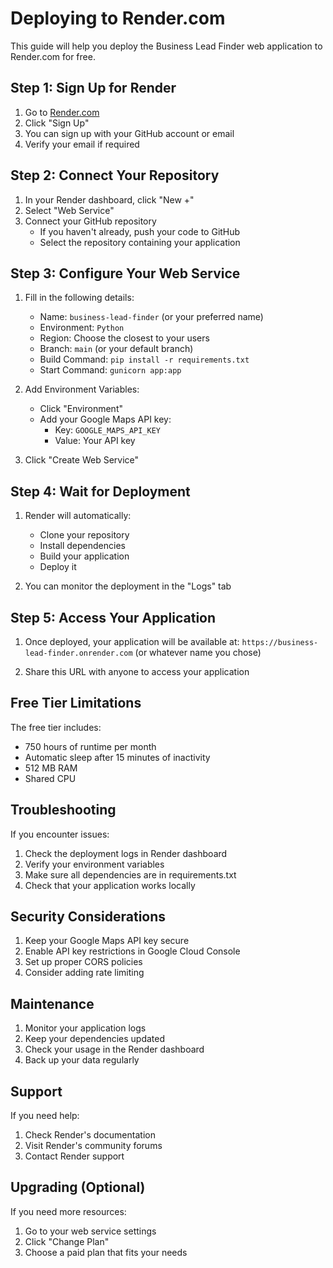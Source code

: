 # Deploying to Render.com

This guide will help you deploy the Business Lead Finder web application to Render.com for free.

## Step 1: Sign Up for Render

1. Go to [Render.com](https://render.com/)
2. Click "Sign Up"
3. You can sign up with your GitHub account or email
4. Verify your email if required

## Step 2: Connect Your Repository

1. In your Render dashboard, click "New +"
2. Select "Web Service"
3. Connect your GitHub repository
   - If you haven't already, push your code to GitHub
   - Select the repository containing your application

## Step 3: Configure Your Web Service

1. Fill in the following details:
   - Name: `business-lead-finder` (or your preferred name)
   - Environment: `Python`
   - Region: Choose the closest to your users
   - Branch: `main` (or your default branch)
   - Build Command: `pip install -r requirements.txt`
   - Start Command: `gunicorn app:app`

2. Add Environment Variables:
   - Click "Environment"
   - Add your Google Maps API key:
     - Key: `GOOGLE_MAPS_API_KEY`
     - Value: Your API key

3. Click "Create Web Service"

## Step 4: Wait for Deployment

1. Render will automatically:
   - Clone your repository
   - Install dependencies
   - Build your application
   - Deploy it

2. You can monitor the deployment in the "Logs" tab

## Step 5: Access Your Application

1. Once deployed, your application will be available at:
   `https://business-lead-finder.onrender.com`
   (or whatever name you chose)

2. Share this URL with anyone to access your application

## Free Tier Limitations

The free tier includes:
- 750 hours of runtime per month
- Automatic sleep after 15 minutes of inactivity
- 512 MB RAM
- Shared CPU

## Troubleshooting

If you encounter issues:

1. Check the deployment logs in Render dashboard
2. Verify your environment variables
3. Make sure all dependencies are in requirements.txt
4. Check that your application works locally

## Security Considerations

1. Keep your Google Maps API key secure
2. Enable API key restrictions in Google Cloud Console
3. Set up proper CORS policies
4. Consider adding rate limiting

## Maintenance

1. Monitor your application logs
2. Keep your dependencies updated
3. Check your usage in the Render dashboard
4. Back up your data regularly

## Support

If you need help:
1. Check Render's documentation
2. Visit Render's community forums
3. Contact Render support

## Upgrading (Optional)

If you need more resources:
1. Go to your web service settings
2. Click "Change Plan"
3. Choose a paid plan that fits your needs 